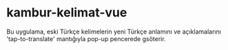 # kambur-kelimat-vue
Bu uygulama, eski Türkçe kelimelerin yeni Türkçe anlamını ve açıklamalarını 'tap-to-translate' mantığıyla pop-up pencerede gsöterir.
